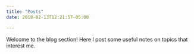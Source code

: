 ```yaml
---
title: "Posts"
date: 2018-02-13T12:21:57-05:00

---
```


Welcome to the blog section! Here I post some useful notes on topics that interest me.

